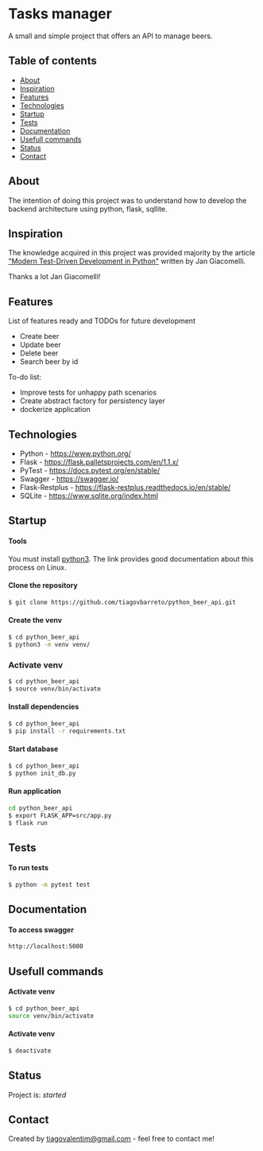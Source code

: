 # Tasks manager
A small and simple project that offers an API to manage beers. 

## Table of contents
* [About](#about)
* [Inspiration](#inspiration)
* [Features](#features)
* [Technologies](#technologies)
* [Startup](#startup)
* [Tests](#tests)
* [Documentation](#documentation)
* [Usefull commands](#usefull-commands)
* [Status](#status)
* [Contact](#contact)

## About
The intention of doing this project was to understand how to develop the backend architecture using python, flask, sqllite.

## Inspiration
The knowledge acquired in this project was provided majority by the article ["Modern Test-Driven Development in Python"](https://testdriven.io/blog/modern-tdd/) written by Jan Giacomelli. 

Thanks a lot Jan Giacomelli!

## Features
List of features ready and TODOs for future development
* Create beer
* Update beer
* Delete beer
* Search beer by id

To-do list:
* Improve tests for unhappy path scenarios
* Create abstract factory for persistency layer
* dockerize application

## Technologies
* Python - https://www.python.org/
* Flask - https://flask.palletsprojects.com/en/1.1.x/
* PyTest - https://docs.pytest.org/en/stable/
* Swagger - https://swagger.io/
* Flask-Restplus - https://flask-restplus.readthedocs.io/en/stable/
* SQLite - https://www.sqlite.org/index.html

## Startup

#### Tools
You must install [python3](https://docs.python-guide.org/starting/install3/linux/). The link provides good documentation about this process on Linux.

#### Clone the repository
```sh
$ git clone https://github.com/tiagovbarreto/python_beer_api.git
```

#### Create the venv
```sh
$ cd python_beer_api
$ python3 -m venv venv/
```

### Activate venv
```sh
$ cd python_beer_api
$ source venv/bin/activate
```

#### Install dependencies
```sh
$ cd python_beer_api
$ pip install -r requirements.txt
```

#### Start database
```sh
$ cd python_beer_api
$ python init_db.py
```

#### Run application
```sh
cd python_beer_api
$ export FLASK_APP=src/app.py
$ flask run
```

## Tests
#### To run tests
```sh
$ python -m pytest test
```

## Documentation
#### To access swagger
```sh
http://localhost:5000
```

## Usefull commands
#### Activate venv
```sh
$ cd python_beer_api
source venv/bin/activate
```

#### Activate venv
```sh
$ deactivate
```

## Status
Project is: _started_

## Contact
Created by tiagovalentim@gmail.com - feel free to contact me!


